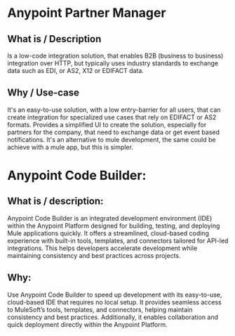 # Anypoint Partner Manager

## What is / Description
Is a low-code integration solution, that enables B2B (business to business) integration over HTTP, but typically uses industry standards to exchange data such as EDI, or AS2, X12 or EDIFACT data.

## Why / Use-case
It's an easy-to-use solution, with a low entry-barrier for all users, that can create integration for specialized use cases that rely on EDIFACT or AS2 formats. 
Provides a simplified UI to create the solution, especially for partners for the company, that need to exchange data or get event based notifications. 
It's an alternative to mule development, the same could be achieve with a mule app, but this is simpler.

# Anypoint Code Builder:
 
## What is / description:
Anypoint Code Builder is an integrated development environment (IDE) within the Anypoint Platform designed for building, testing, and deploying Mule applications quickly. 
It offers a streamlined, cloud-based coding experience with built-in tools, templates, and connectors tailored for API-led integrations. 
This helps developers accelerate development while maintaining consistency and best practices across projects.
 
## Why:
Use Anypoint Code Builder to speed up development with its easy-to-use, cloud-based IDE that requires no local setup. 
It provides seamless access to MuleSoft’s tools, templates, and connectors, helping maintain consistency and best practices. 
Additionally, it enables collaboration and quick deployment directly within the Anypoint Platform.
